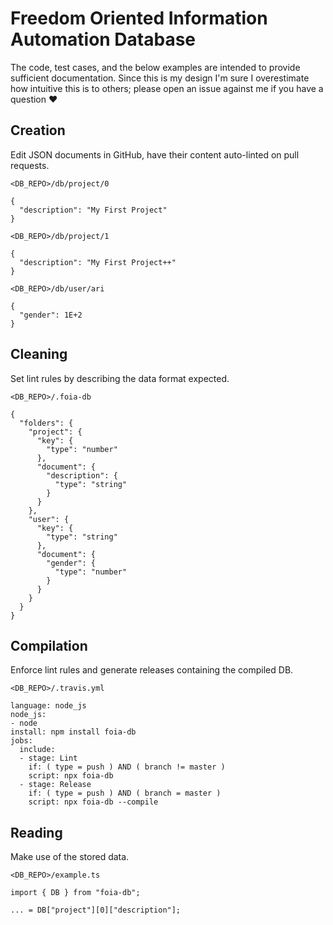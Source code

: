 # Freedom Oriented Information Automation Database

The code, test cases, and the below examples are intended to provide sufficient documentation. Since this is my design I'm sure I overestimate how intuitive this is to others; please open an issue against me if you have a question :heart:

## Creation

Edit JSON documents in GitHub, have their content auto-linted on pull requests.

```
<DB_REPO>/db/project/0

{
  "description": "My First Project"
}
```

```
<DB_REPO>/db/project/1

{
  "description": "My First Project++"
}
```

```
<DB_REPO>/db/user/ari

{
  "gender": 1E+2
}
```

## Cleaning

Set lint rules by describing the data format expected.

```
<DB_REPO>/.foia-db

{
  "folders": {
    "project": {
      "key": {
        "type": "number"
      },
      "document": {
        "description": {
          "type": "string"
        }
      }
    },
    "user": {
      "key": {
        "type": "string"
      },
      "document": {
        "gender": {
          "type": "number"
        }
      }
    }
  }
}
```

## Compilation

Enforce lint rules and generate releases containing the compiled DB.

```
<DB_REPO>/.travis.yml

language: node_js
node_js:
- node
install: npm install foia-db
jobs:
  include:
  - stage: Lint
    if: ( type = push ) AND ( branch != master )
    script: npx foia-db
  - stage: Release
    if: ( type = push ) AND ( branch = master )
    script: npx foia-db --compile
```

## Reading

Make use of the stored data.

```
<DB_REPO>/example.ts

import { DB } from "foia-db";

... = DB["project"][0]["description"];

```
